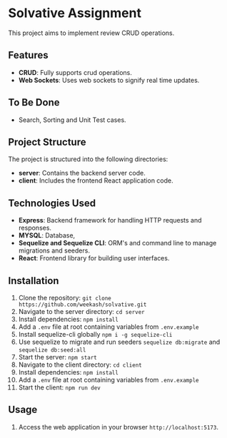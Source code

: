 # Solvative Assignment

This project aims to implement review CRUD operations.

## Features

- **CRUD**: Fully supports crud operations.
- **Web Sockets**: Uses web sockets to signify real time updates.

## To Be Done
 - Search, Sorting and Unit Test cases. 

## Project Structure

The project is structured into the following directories:

- **server**: Contains the backend server code.
- **client**: Includes the frontend React application code.

## Technologies Used

- **Express**: Backend framework for handling HTTP requests and responses.
- **MYSQL**:  Database,
- **Sequelize and Sequelize CLI**: ORM's and command line to manage migrations and seeders.
- **React**: Frontend library for building user interfaces.


## Installation

1. Clone the repository: `git clone https://github.com/weekash/solvative.git`
2. Navigate to the server directory: `cd server`
3. Install dependencies: `npm install`
4. Add a `.env` file at root containing variables from `.env.example`
5. Install sequelize-cli globally  `npm i -g sequelize-cli`
6. Use sequelize to migrate and run seeders `sequelize db:migrate` and `sequelize db:seed:all` 
5. Start the server: `npm start`
6. Navigate to the client directory: `cd client`
7. Install dependencies: `npm install`
8. Add a `.env` file at root containing variables from `.env.example`
9. Start the client: `npm run dev`


## Usage

1. Access the web application in your browser `http://localhost:5173`.

